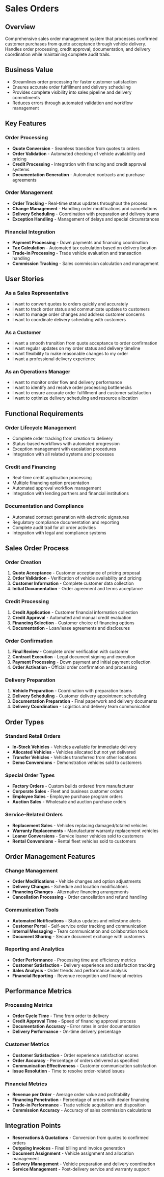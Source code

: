 # Sales Orders

## Overview
Comprehensive sales order management system that processes confirmed customer purchases from quote acceptance through vehicle delivery. Handles order processing, credit approval, documentation, and delivery coordination while maintaining complete audit trails.

## Business Value
- Streamlines order processing for faster customer satisfaction
- Ensures accurate order fulfillment and delivery scheduling
- Provides complete visibility into sales pipeline and delivery commitments
- Reduces errors through automated validation and workflow management

## Key Features

### Order Processing
- **Quote Conversion** - Seamless transition from quotes to orders
- **Order Validation** - Automated checking of vehicle availability and pricing
- **Credit Processing** - Integration with financing and credit approval systems
- **Documentation Generation** - Automated contracts and purchase agreements

### Order Management
- **Order Tracking** - Real-time status updates throughout the process
- **Change Management** - Handling order modifications and cancellations
- **Delivery Scheduling** - Coordination with preparation and delivery teams
- **Exception Handling** - Management of delays and special circumstances

### Financial Integration
- **Payment Processing** - Down payments and financing coordination
- **Tax Calculation** - Automated tax calculation based on delivery location
- **Trade-in Processing** - Trade vehicle evaluation and transaction handling
- **Commission Tracking** - Sales commission calculation and management

## User Stories

### As a Sales Representative
- I want to convert quotes to orders quickly and accurately
- I want to track order status and communicate updates to customers
- I want to manage order changes and address customer concerns
- I want to coordinate delivery scheduling with customers

### As a Customer
- I want a smooth transition from quote acceptance to order confirmation
- I want regular updates on my order status and delivery timeline
- I want flexibility to make reasonable changes to my order
- I want a professional delivery experience

### As an Operations Manager
- I want to monitor order flow and delivery performance
- I want to identify and resolve order processing bottlenecks
- I want to ensure accurate order fulfillment and customer satisfaction
- I want to optimize delivery scheduling and resource allocation

## Functional Requirements

### Order Lifecycle Management
- Complete order tracking from creation to delivery
- Status-based workflows with automated progression
- Exception management with escalation procedures
- Integration with all related systems and processes

### Credit and Financing
- Real-time credit application processing
- Multiple financing option presentation
- Automated approval workflow management
- Integration with lending partners and financial institutions

### Documentation and Compliance
- Automated contract generation with electronic signatures
- Regulatory compliance documentation and reporting
- Complete audit trail for all order activities
- Integration with legal and compliance systems

## Sales Order Process

### Order Creation
1. **Quote Acceptance** - Customer acceptance of pricing proposal
2. **Order Validation** - Verification of vehicle availability and pricing
3. **Customer Information** - Complete customer data collection
4. **Initial Documentation** - Order agreement and terms acceptance

### Credit Processing
1. **Credit Application** - Customer financial information collection
2. **Credit Approval** - Automated and manual credit evaluation
3. **Financing Selection** - Customer choice of financing options
4. **Documentation** - Loan/lease agreements and disclosures

### Order Confirmation
1. **Final Review** - Complete order verification with customer
2. **Contract Execution** - Legal document signing and execution
3. **Payment Processing** - Down payment and initial payment collection
4. **Order Activation** - Official order confirmation and processing

### Delivery Preparation
1. **Vehicle Preparation** - Coordination with preparation teams
2. **Delivery Scheduling** - Customer delivery appointment scheduling
3. **Documentation Preparation** - Final paperwork and delivery documents
4. **Delivery Coordination** - Logistics and delivery team communication

## Order Types

### Standard Retail Orders
- **In-Stock Vehicles** - Vehicles available for immediate delivery
- **Allocated Vehicles** - Vehicles allocated but not yet delivered
- **Transfer Vehicles** - Vehicles transferred from other locations
- **Demo Conversions** - Demonstration vehicles sold to customers

### Special Order Types
- **Factory Orders** - Custom builds ordered from manufacturer
- **Corporate Sales** - Fleet and business customer orders
- **Employee Sales** - Employee purchase program orders
- **Auction Sales** - Wholesale and auction purchase orders

### Service-Related Orders
- **Replacement Sales** - Vehicles replacing damaged/totaled vehicles
- **Warranty Replacements** - Manufacturer warranty replacement vehicles
- **Loaner Conversions** - Service loaner vehicles sold to customers
- **Rental Conversions** - Rental fleet vehicles sold to customers

## Order Management Features

### Change Management
- **Order Modifications** - Vehicle changes and option adjustments
- **Delivery Changes** - Schedule and location modifications
- **Financing Changes** - Alternative financing arrangements
- **Cancellation Processing** - Order cancellation and refund handling

### Communication Tools
- **Automated Notifications** - Status updates and milestone alerts
- **Customer Portal** - Self-service order tracking and communication
- **Internal Messaging** - Team communication and collaboration tools
- **Document Sharing** - Secure document exchange with customers

### Reporting and Analytics
- **Order Performance** - Processing time and efficiency metrics
- **Customer Satisfaction** - Delivery experience and satisfaction tracking
- **Sales Analysis** - Order trends and performance analysis
- **Financial Reporting** - Revenue recognition and financial metrics

## Performance Metrics

### Processing Metrics
- **Order Cycle Time** - Time from order to delivery
- **Credit Approval Time** - Speed of financing approval process
- **Documentation Accuracy** - Error rates in order documentation
- **Delivery Performance** - On-time delivery percentage

### Customer Metrics
- **Customer Satisfaction** - Order experience satisfaction scores
- **Order Accuracy** - Percentage of orders delivered as specified
- **Communication Effectiveness** - Customer communication satisfaction
- **Issue Resolution** - Time to resolve order-related issues

### Financial Metrics
- **Revenue per Order** - Average order value and profitability
- **Financing Penetration** - Percentage of orders with dealer financing
- **Trade-in Performance** - Trade vehicle acquisition and disposition
- **Commission Accuracy** - Accuracy of sales commission calculations

## Integration Points
- **Reservations & Quotations** - Conversion from quotes to confirmed orders
- **Outgoing Invoices** - Final billing and invoice generation
- **Document Assignment** - Vehicle assignment and allocation management
- **Delivery Management** - Vehicle preparation and delivery coordination
- **Service Management** - Post-delivery service and warranty support